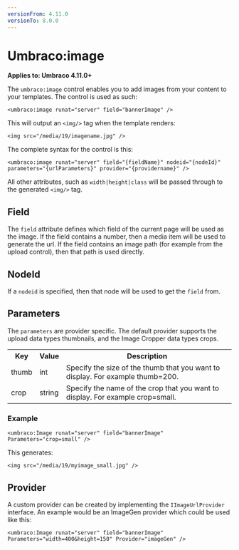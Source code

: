 ```yaml
---
versionFrom: 4.11.0
versionTo: 8.0.0
---
```


# Umbraco:image

**Applies to: Umbraco 4.11.0+**

The `umbraco:image` control enables you to add images from your content to your templates. The control is used as such:

	<umbraco:image runat="server" field="bannerImage" />

This will output an `<img/>` tag when the template renders:

	<img src="/media/19/imagename.jpg" />

The complete syntax for the control is this:

	<umbraco:image runat="server" field="{fieldName}" nodeid="{nodeId}" parameters="{urlParameters}" provider="{providername}" />

All other attributes, such as `width|height|class` will be passed through to the generated `<img/>` tag.

## Field
The `field` attribute defines which field of the current page will be used as the image. If the field contains a number, then a media item will be used to generate the url. If the field contains an image path (for example from the upload control), then that path is used directly.

## NodeId
If a `nodeid` is specified, then that node will be used to get the `field` from.

## Parameters
The `parameters` are provider specific. The default provider supports the upload data types thumbnails, and the Image Cropper data types crops.

<table>
	<tr>
		<th>Key</th>
		<th>Value</th>
		<th>Description</th>
	</tr>
	<tr>
		<td>thumb</td>
		<td>int</td>
		<td>Specify the size of the thumb that you want to display. For example thumb=200.</td>
	</tr>
	<tr>
		<td>crop</td>
		<td>string</td>
		<td>Specify the name of the crop that you want to display. For example crop=small.</td>
	</tr>
</table>

### Example

	<umbraco:Image runat="server" field="bannerImage" Parameters="crop=small" />

This generates:

	<img src="/media/19/myimage_small.jpg" />

## Provider
A custom provider can be created by implementing the `IImageUrlProvider` interface. An example would be an ImageGen provider which could be used like this:

	<umbraco:Image runat="server" field="bannerImage" Parameters="width=400&height=150" Provider="imageGen" />

